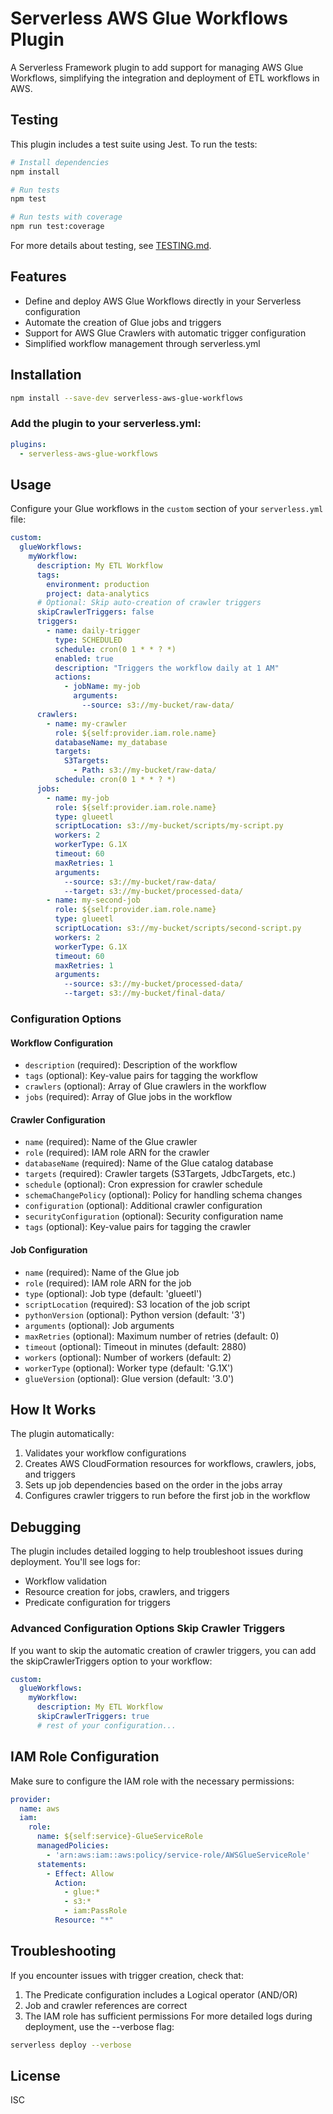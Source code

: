 # Serverless AWS Glue Workflows Plugin

A Serverless Framework plugin to add support for managing AWS Glue Workflows, simplifying the integration and deployment of ETL workflows in AWS.

## Testing

This plugin includes a test suite using Jest. To run the tests:

```bash
# Install dependencies
npm install

# Run tests
npm test

# Run tests with coverage
npm run test:coverage
```

For more details about testing, see [TESTING.md](./TESTING.md).

## Features
- Define and deploy AWS Glue Workflows directly in your Serverless configuration
- Automate the creation of Glue jobs and triggers
- Support for AWS Glue Crawlers with automatic trigger configuration
- Simplified workflow management through serverless.yml

## Installation

```bash
npm install --save-dev serverless-aws-glue-workflows
```

### Add the plugin to your serverless.yml:
```yaml
plugins:
  - serverless-aws-glue-workflows
```

## Usage

Configure your Glue workflows in the `custom` section of your `serverless.yml` file:

```yaml
custom:
  glueWorkflows:
    myWorkflow:
      description: My ETL Workflow
      tags:
        environment: production
        project: data-analytics
      # Optional: Skip auto-creation of crawler triggers
      skipCrawlerTriggers: false
      triggers:
        - name: daily-trigger
          type: SCHEDULED
          schedule: cron(0 1 * * ? *)
          enabled: true
          description: "Triggers the workflow daily at 1 AM"
          actions:
            - jobName: my-job
              arguments:
                --source: s3://my-bucket/raw-data/
      crawlers:
        - name: my-crawler
          role: ${self:provider.iam.role.name}
          databaseName: my_database
          targets:
            S3Targets:
              - Path: s3://my-bucket/raw-data/
          schedule: cron(0 1 * * ? *)
      jobs:
        - name: my-job
          role: ${self:provider.iam.role.name}
          type: glueetl
          scriptLocation: s3://my-bucket/scripts/my-script.py
          workers: 2
          workerType: G.1X
          timeout: 60
          maxRetries: 1
          arguments:
            --source: s3://my-bucket/raw-data/
            --target: s3://my-bucket/processed-data/
        - name: my-second-job
          role: ${self:provider.iam.role.name}
          type: glueetl
          scriptLocation: s3://my-bucket/scripts/second-script.py
          workers: 2
          workerType: G.1X
          timeout: 60
          maxRetries: 1
          arguments:
            --source: s3://my-bucket/processed-data/
            --target: s3://my-bucket/final-data/
```

### Configuration Options

#### Workflow Configuration
- `description` (required): Description of the workflow
- `tags` (optional): Key-value pairs for tagging the workflow
- `crawlers` (optional): Array of Glue crawlers in the workflow
- `jobs` (required): Array of Glue jobs in the workflow

#### Crawler Configuration
- `name` (required): Name of the Glue crawler
- `role` (required): IAM role ARN for the crawler
- `databaseName` (required): Name of the Glue catalog database
- `targets` (required): Crawler targets (S3Targets, JdbcTargets, etc.)
- `schedule` (optional): Cron expression for crawler schedule
- `schemaChangePolicy` (optional): Policy for handling schema changes
- `configuration` (optional): Additional crawler configuration
- `securityConfiguration` (optional): Security configuration name
- `tags` (optional): Key-value pairs for tagging the crawler

#### Job Configuration
- `name` (required): Name of the Glue job
- `role` (required): IAM role ARN for the job
- `type` (optional): Job type (default: 'glueetl')
- `scriptLocation` (required): S3 location of the job script
- `pythonVersion` (optional): Python version (default: '3')
- `arguments` (optional): Job arguments
- `maxRetries` (optional): Maximum number of retries (default: 0)
- `timeout` (optional): Timeout in minutes (default: 2880)
- `workers` (optional): Number of workers (default: 2)
- `workerType` (optional): Worker type (default: 'G.1X')
- `glueVersion` (optional): Glue version (default: '3.0')

## How It Works

The plugin automatically:
1. Validates your workflow configurations
2. Creates AWS CloudFormation resources for workflows, crawlers, jobs, and triggers
3. Sets up job dependencies based on the order in the jobs array
4. Configures crawler triggers to run before the first job in the workflow

## Debugging
The plugin includes detailed logging to help troubleshoot issues during deployment. You'll see logs for:

- Workflow validation
- Resource creation for jobs, crawlers, and triggers
- Predicate configuration for triggers

### Advanced Configuration Options Skip Crawler Triggers
If you want to skip the automatic creation of crawler triggers, you can add the skipCrawlerTriggers option to your workflow:

```yaml
custom:
  glueWorkflows:
    myWorkflow:
      description: My ETL Workflow
      skipCrawlerTriggers: true
      # rest of your configuration...
 ```

## IAM Role Configuration
Make sure to configure the IAM role with the necessary permissions:

```yaml
provider:
  name: aws
  iam:
    role:
      name: ${self:service}-GlueServiceRole
      managedPolicies:
        - 'arn:aws:iam::aws:policy/service-role/AWSGlueServiceRole'
      statements:
        - Effect: Allow
          Action:
            - glue:*
            - s3:*
            - iam:PassRole
          Resource: "*"
 ```
## Troubleshooting
If you encounter issues with trigger creation, check that:

1. The Predicate configuration includes a Logical operator (AND/OR)
2. Job and crawler references are correct
3. The IAM role has sufficient permissions
For more detailed logs during deployment, use the --verbose flag:

```bash
serverless deploy --verbose
 ```

## License

ISC
